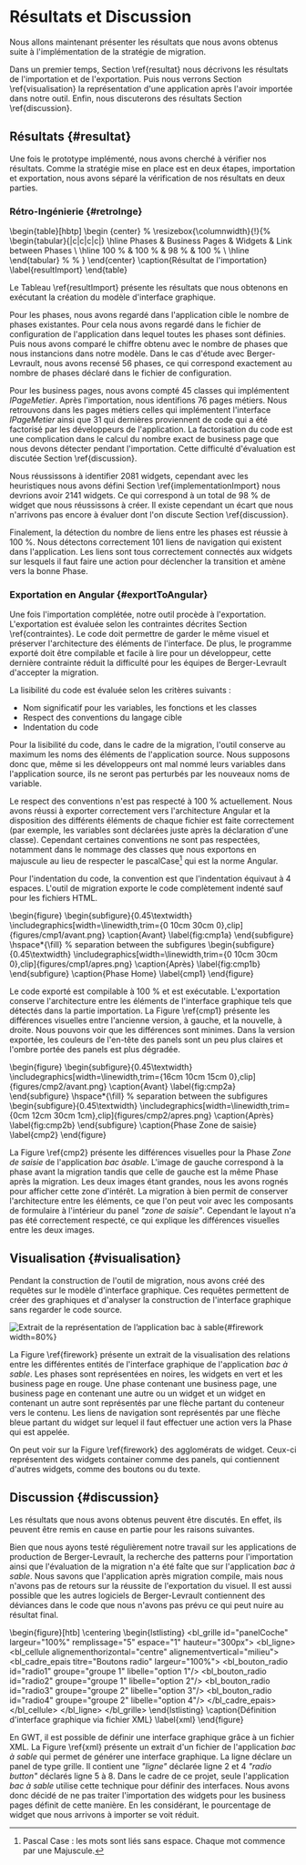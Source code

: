 # Résultats et Discussion

Nous allons maintenant présenter les résultats que nous avons obtenus suite à l'implémentation de la stratégie de migration.

Dans un premier temps, Section \ref{resultat} nous décrivons les résultats de l'importation et de l'exportation.
Puis nous verrons Section \ref{visualisation} la représentation d'une application après l'avoir importée dans notre outil.
Enfin, nous discuterons des résultats Section \ref{discussion}.

## Résultats {#resultat}

Une fois le prototype implémenté, nous avons cherché à vérifier nos résultats.
Comme la stratégie mise en place est en deux étapes, importation et exportation,
    nous avons séparé la vérification de nos résultats en deux parties.

### Rétro-Ingénierie {#retroInge}

\begin{table}[hbtp]
    \begin {center}
  %  \resizebox{\columnwidth}{!}{%
    \begin{tabular}{|c|c|c|c|}
        \hline
         Phases & Business Pages & Widgets & Link between Phases \\
        \hline
        100 \% & 100 \% & 98 \% & 100 \% \\
        \hline
    \end{tabular} %
   % }
    \end{center}
    \caption{Résultat de l'importation}
    \label{resultImport}
\end{table}

Le Tableau \ref{resultImport} présente les résultats que nous obtenons en exécutant la création du modèle d'interface graphique.

Pour les phases, nous avons regardé dans l'application cible le nombre de phases existantes.
Pour cela nous avons regardé dans le fichier de configuration de l'application dans lequel toutes les phases sont définies.
Puis nous avons comparé le chiffre obtenu avec le nombre de phases que nous instancions dans notre modèle.
Dans le cas d'étude avec Berger-Levrault, nous avons recensé 56 phases, ce qui correspond exactement au nombre de phases déclaré dans le fichier de configuration.

Pour les business pages, nous avons compté 45 classes qui implémentent _IPageMetier_.
Après l'importation, nous identifions 76 pages métiers.
Nous retrouvons dans les pages métiers celles qui implémentent l'interface _IPageMetier_ ainsi que 31 qui
    dernières proviennent de code qui a été factorisé par les développeurs de l'application.
La factorisation du code est une complication dans le calcul du nombre exact de business page que nous devons détecter pendant l'importation.
Cette difficulté d'évaluation est discutée Section \ref{discussion}.

Nous réussissons à identifier 2081 widgets, cependant avec les heuristiques nous avons défini Section \ref{implementationImport} nous devrions avoir 2141 widgets.
Ce qui correspond à un total de 98 % de widget que nous réussissons à créer.
Il existe cependant un écart que nous n'arrivons pas encore à évaluer dont l'on discute Section \ref{discussion}.

Finalement, la détection du nombre de liens entre les phases est réussie à 100 %.
Nous détectons correctement 101 liens de navigation qui existent dans l'application.
Les liens sont tous correctement connectés aux widgets sur lesquels il faut faire une action
    pour déclencher la transition et amène vers la bonne Phase.

### Exportation en Angular {#exportToAngular}

Une fois l'importation complétée, notre outil procède à l'exportation.
L'exportation est évaluée selon les contraintes décrites Section \ref{contraintes}.
Le code doit permettre de garder le même visuel et préserver l'architecture des éléments de l'interface.
De plus, le programme exporté doit être compilable et facile à lire pour un développeur,
    cette dernière contrainte réduit la difficulté pour les équipes de Berger-Levrault d'accepter la migration.

La lisibilité du code est évaluée selon les critères suivants :

- Nom significatif pour les variables, les fonctions et les classes
- Respect des conventions du langage cible
- Indentation du code

Pour la lisibilité du code, dans le cadre de la migration, l'outil conserve au maximum les noms des éléments de l'application source.
Nous supposons donc que, même si les développeurs ont mal nommé leurs variables dans l'application source, ils ne seront pas perturbés par les nouveaux noms de variable.

Le respect des conventions n'est pas respecté à 100 % actuellement.
Nous avons réussi à exporter correctement vers l'architecture Angular et la disposition des différents éléments de chaque fichier est faite correctement (par exemple, les variables sont déclarées juste après la déclaration d'une classe).
Cependant certaines conventions ne sont pas respectées, notamment dans le nommage des classes que nous exportons en majuscule au lieu de respecter le pascalCase[^pascalCase]
    qui est la norme Angular.

[^pascalCase]: Pascal Case : les mots sont liés sans espace. Chaque mot commence par une Majuscule.

Pour l'indentation du code, la convention est que l'indentation équivaut à 4 espaces.
L'outil de migration exporte le code complètement indenté sauf pour les fichiers HTML.

\begin{figure}
\begin{subfigure}{0.45\textwidth}
\includegraphics[width=\linewidth,trim={0 10cm 30cm 0},clip]{figures/cmp1/avant.png}
\caption{Avant} \label{fig:cmp1a}
\end{subfigure}
\hspace*{\fill} % separation between the subfigures
\begin{subfigure}{0.45\textwidth}
\includegraphics[width=\linewidth,trim={0 10cm 30cm 0},clip]{figures/cmp1/apres.png}
\caption{Après} \label{fig:cmp1b}
\end{subfigure}
\caption{Phase Home} \label{cmp1}
\end{figure}

Le code exporté est compilable à 100 % et est exécutable.
L'exportation conserve l'architecture entre les éléments de l'interface graphique tels que détectés dans la partie importation.
La Figure \ref{cmp1} présente les différences visuelles entre l'ancienne version, à gauche, et la nouvelle, à droite.
Nous pouvons voir que les différences sont minimes.
Dans la version exportée, les couleurs de l'en-tête des panels sont un peu plus claires et l'ombre portée des panels est plus dégradée.

\begin{figure}
\begin{subfigure}{0.45\textwidth}
\includegraphics[width=\linewidth,trim={16cm 10cm 15cm 0},clip]{figures/cmp2/avant.png}
\caption{Avant} \label{fig:cmp2a}
\end{subfigure}
\hspace*{\fill} % separation between the subfigures
\begin{subfigure}{0.45\textwidth}
\includegraphics[width=\linewidth,trim={0cm 12cm 30cm 1cm},clip]{figures/cmp2/apres.png}
\caption{Après} \label{fig:cmp2b}
\end{subfigure}
\caption{Phase Zone de saisie} \label{cmp2}
\end{figure}

La Figure \ref{cmp2} présente les différences visuelles pour la Phase _Zone de saisie_ de l'application _bac àsable_.
L'image de gauche correspond à la phase avant la migration tandis que celle de gauche est la même Phase après la migration.
Les deux images étant grandes, nous les avons rognés pour afficher cette zone d'intérêt.
La migration à bien permit de conserver l'architecture entre les éléments, ce que l'on peut voir avec les composants de formulaire à l'intérieur du panel _"zone de saisie"_.
Cependant le layout n'a pas été correctement respecté, ce qui explique les différences visuelles entre les deux images.

## Visualisation {#visualisation}

Pendant la construction de l'outil de migration, nous avons créé des requêtes sur le modèle d'interface graphique.
Ces requêtes permettent de créer des graphiques et d'analyser la construction de l'interface graphique sans regarder le code source.

![Extrait de la représentation de l’application _bac à sable_](figures/firework.png){#firework width=80%}

La Figure \ref{firework} présente un extrait de la visualisation des relations entre les
    différentes entités de l'interface graphique de l'application _bac à sable_.
Les phases sont représentées en noires, les widgets en vert et les business page en rouge.
Une phase contenant une business page, une business page en contenant une autre ou un widget et un widget en contenant un autre sont représentés par une flèche partant du conteneur vers le contenu.
Les liens de navigation sont représentés par une flèche bleue partant du widget sur lequel il faut effectuer une action vers la Phase qui est appelée.

On peut voir sur la Figure \ref{firework} des agglomérats de widget.
Ceux-ci représentent des widgets container comme des panels, qui contiennent d'autres widgets, comme des boutons ou du texte.

## Discussion {#discussion}

Les résultats que nous avons obtenus peuvent être discutés.
En effet, ils peuvent être remis en cause en partie pour les raisons suivantes.

Bien que nous ayons testé régulièrement notre travail sur les applications de production de Berger-Levrault,
    la recherche des patterns pour l'importation ainsi que l'évaluation de la migration n'a été faîte que sur l'application
    _bac à sable_.
Nous savons que l'application après migration compile, mais nous n'avons pas de retours sur la réussite de l'exportation du visuel.
Il est aussi possible que les autres logiciels de Berger-Levrault contiennent des déviances dans le code que nous n'avons pas prévu
    ce qui peut nuire au résultat final.

\begin{figure}[htb]
\centering
\begin{lstlisting}
<bl_grille id="panelCoche" largeur="100%" remplissage="5" espace="1" hauteur="300px">
  <bl_ligne>
    <bl_cellule alignementhorizontal="centre" alignementvertical="milieu">
      <bl_cadre_epais titre="Boutons radio" largeur="100%">
         <bl_bouton_radio id="radio1" groupe="groupe 1" libelle="option 1"/>
         <bl_bouton_radio id="radio2" groupe="groupe 1" libelle="option 2"/>
         <bl_bouton_radio id="radio3" groupe="groupe 2" libelle="option 3"/>
         <bl_bouton_radio id="radio4" groupe="groupe 2" libelle="option 4"/>
       </bl_cadre_epais>
    </bl_cellule>
  </bl_ligne>
</bl_grille>
\end{lstlisting}
\caption{Définition d'interface graphique via fichier XML}
\label{xml}
\end{figure}

En GWT, il est possible de définir une interface graphique grâce à un fichier XML.
La Figure \ref{xml} présente un extrait d'un fichier de l'application _bac à sable_ qui permet de générer une interface graphique.
La ligne déclare un panel de type grille.
Il contient une _"ligne"_ déclarée ligne 2 et 4 _"radio button"_ déclarés ligne 5 à 8.
Dans le cadre de ce projet, seule l'application _bac à sable_ utilise cette technique pour définir des interfaces.
Nous avons donc décidé de ne pas traiter l'importation des widgets pour les business pages définit de cette manière.
En les considérant, le pourcentage de widget que nous arrivons à importer se voit réduit.
